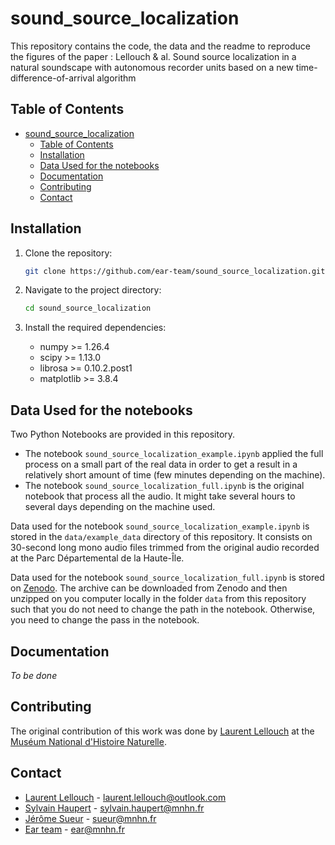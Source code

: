 # sound_source_localization
This repository contains the code, the data and the readme to reproduce the figures of the paper : Lellouch &amp; al. Sound source localization in a natural soundscape with autonomous recorder units based on a new time-difference-of-arrival algorithm


## Table of Contents

- [sound\_source\_localization](#sound_source_localization)
  - [Table of Contents](#table-of-contents)
  - [Installation](#installation)
  - [Data Used for the notebooks](#data-used-for-the-notebooks)
  - [Documentation](#documentation)
  - [Contributing](#contributing)
  - [Contact](#contact)

## Installation

1. Clone the repository:
    ```bash
    git clone https://github.com/ear-team/sound_source_localization.git
    ```

2. Navigate to the project directory:
    ```bash
    cd sound_source_localization
    ```

3. Install the required dependencies:
    - numpy >= 1.26.4
    - scipy >= 1.13.0
    - librosa >= 0.10.2.post1
    - matplotlib >= 3.8.4

## Data Used for the notebooks

Two Python Notebooks are provided in this repository. 
- The notebook `sound_source_localization_example.ipynb` applied the full process on a small part of the real data in order to get a result in a relatively short amount of time (few minutes depending on the machine).
- The notebook `sound_source_localization_full.ipynb` is the original notebook that process all the audio. It might take several hours to several days depending on the machine used.

Data used for the notebook `sound_source_localization_example.ipynb` is stored in the `data/example_data` directory of this repository. It consists on 30-second long mono audio files trimmed from the original audio recorded at the Parc Départemental de la Haute-Île.

Data used for the notebook `sound_source_localization_full.ipynb` is stored on [Zenodo](http://www.zenodo.org/XXXX). The archive can be downloaded from Zenodo and then unzipped on you computer locally in the folder `data` from this repository such that you do not need to change the path in the notebook. Otherwise, you need to change the pass in the notebook.

  
## Documentation

*To be done*

## Contributing

The original contribution of this work was done by [Laurent Lellouch](https://www.researchgate.net/profile/Laurent-Lellouch-2) at the [Muséum National d'Histoire Naturelle](http://isyeb.mnhn.fr/fr).

## Contact

- [Laurent Lellouch](https://www.researchgate.net/profile/Laurent-Lellouch-2) - [laurent.lellouch@outlook.com](mailto:laurent.lellouch@outlook.com) 
- [Sylvain Haupert](https://www.researchgate.net/profile/Sylvain_Haupert) - [sylvain.haupert@mnhn.fr](mailto:sylvain.haupert@mnhn.fr)
- [Jérôme Sueur](https://www.researchgate.net/profile/Jerome-Sueur) - [sueur@mnhn.fr](mailto:sueur@mnhn.fr)
- [Ear team](https://ear.cnrs.fr/) - [ear@mnhn.fr](mailto:ear@mnhn.fr)